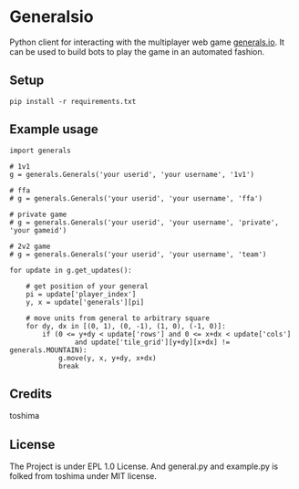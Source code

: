 # Generalsio

Python client for interacting with the multiplayer web game [generals.io](http://generals.io). It can be used to build bots to play the game in an automated fashion.


## Setup

    pip install -r requirements.txt


## Example usage

    import generals

    # 1v1
    g = generals.Generals('your userid', 'your username', '1v1')

    # ffa
    # g = generals.Generals('your userid', 'your username', 'ffa')

    # private game
    # g = generals.Generals('your userid', 'your username', 'private', 'your gameid')

    # 2v2 game
    # g = generals.Generals('your userid', 'your username', 'team')

    for update in g.get_updates():

        # get position of your general
        pi = update['player_index']
        y, x = update['generals'][pi]

        # move units from general to arbitrary square
        for dy, dx in [(0, 1), (0, -1), (1, 0), (-1, 0)]:
            if (0 <= y+dy < update['rows'] and 0 <= x+dx < update['cols']
                    and update['tile_grid'][y+dy][x+dx] != generals.MOUNTAIN):
                g.move(y, x, y+dy, x+dx)
                break

## Credits
toshima


## License
The Project is under EPL 1.0 License.
And general.py and example.py is folked from toshima under MIT license.


